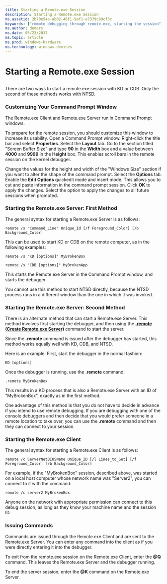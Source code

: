 ```yaml
---
title: Starting a Remote.exe Session
description: Starting a Remote.exe Session
ms.assetid: 2b70e54e-ab02-46f1-9af1-e7379c89cf3c
keywords: ["remote debugging through remote.exe, starting the session"]
ms.author: domars
ms.date: 05/23/2017
ms.topic: article
ms.prod: windows-hardware
ms.technology: windows-devices
---
```


# Starting a Remote.exe Session


## <span id="ddk_starting_a_remote_exe_session_dbg"></span><span id="DDK_STARTING_A_REMOTE_EXE_SESSION_DBG"></span>


There are two ways to start a remote.exe session with KD or CDB. Only the second of these methods works with NTSD.

### <span id="customizing_your_command_prompt_window"></span><span id="CUSTOMIZING_YOUR_COMMAND_PROMPT_WINDOW"></span>Customizing Your Command Prompt Window

The Remote.exe Client and Remote.exe Server run in Command Prompt windows.

To prepare for the remote session, you should customize this window to increase its usability. Open a Command Prompt window. Right-click the title bar and select **Properties**. Select the **Layout** tab. Go to the section titled "Screen Buffer Size" and type **90** in the **Width** box and a value between **4000** and **9999** in the **Height** box. This enables scroll bars in the remote session on the kernel debugger.

Change the values for the height and width of the "Windows Size" section if you want to alter the shape of the command prompt. Select the **Options** tab. Enable the **Edit Options** quickedit mode and insert mode. This allows you to cut and paste information in the command prompt session. Click **OK** to apply the changes. Select the option to apply the changes to all future sessions when prompted.

### <span id="starting_the_remote_exe_server__first_method"></span><span id="STARTING_THE_REMOTE_EXE_SERVER__FIRST_METHOD"></span>Starting the Remote.exe Server: First Method

The general syntax for starting a Remote.exe Server is as follows:

```
remote /s "Command_Line" Unique_Id [/f Foreground_Color] [/b Background_Color] 
```

This can be used to start KD or CDB on the remote computer, as in the following examples:

```
remote /s "KD [options]" MyBrokenBox 

remote /s "CDB [options]" MyBrokenApp 
```

This starts the Remote.exe Server in the Command Prompt window, and starts the debugger.

You cannot use this method to start NTSD directly, because the NTSD process runs in a different window than the one in which it was invoked.

### <span id="starting_the_remote_exe_server__second_method"></span><span id="STARTING_THE_REMOTE_EXE_SERVER__SECOND_METHOD"></span>Starting the Remote.exe Server: Second Method

There is an alternate method that can start a Remote.exe Server. This method involves first starting the debugger, and then using the [**.remote (Create Remote.exe Server)**](-remote--create-remote-exe-server-.md) command to start the server.

Since the **.remote** command is issued after the debugger has started, this method works equally well with KD, CDB, and NTSD.

Here is an example. First, start the debugger in the normal fashion:

```
KD [options] 
```

Once the debugger is running, use the **.remote** command:

```
.remote MyBrokenBox 
```

This results in a KD process that is also a Remote.exe Server with an ID of "MyBrokenBox", exactly as in the first method.

One advantage of this method is that you do not have to decide in advance if you intend to use remote debugging. If you are debugging with one of the console debuggers and then decide that you would prefer someone in a remote location to take over, you can use the **.remote** command and then they can connect to your session.

### <span id="starting_the_remote_exe_client"></span><span id="STARTING_THE_REMOTE_EXE_CLIENT"></span>Starting the Remote.exe Client

The general syntax for starting a Remote.exe Client is as follows:

```
remote /c ServerNetBIOSName Unique_ID [/l Lines_to_Get] [/f Foreground_Color] [/b Background_Color] 
```

For example, if the "MyBrokenBox" session, described above, was started on a local host computer whose network name was "Server2", you can connect to it with the command:

```
remote /c server2 MyBrokenBox 
```

Anyone on the network with appropriate permission can connect to this debug session, as long as they know your machine name and the session ID.

### <span id="issuing_commands"></span><span id="ISSUING_COMMANDS"></span>Issuing Commands

Commands are issued through the Remote.exe Client and are sent to the Remote.exe Server. You can enter any command into the client as if you were directly entering it into the debugger.

To exit from the remote.exe session on the Remote.exe Client, enter the **@Q** command. This leaves the Remote.exe Server and the debugger running.

To end the server session, enter the **@K** command on the Remote.exe Server.

 

 





